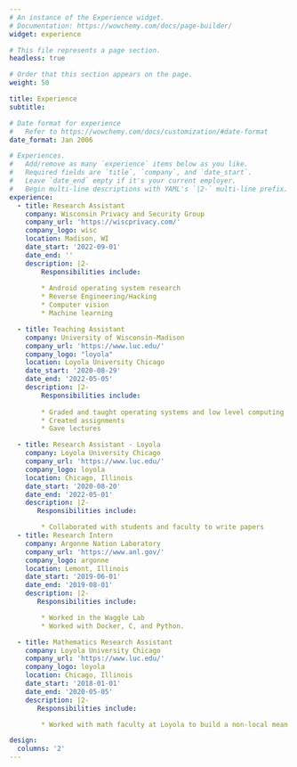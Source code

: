 ```yaml
---
# An instance of the Experience widget.
# Documentation: https://wowchemy.com/docs/page-builder/
widget: experience

# This file represents a page section.
headless: true

# Order that this section appears on the page.
weight: 50

title: Experience
subtitle:

# Date format for experience
#   Refer to https://wowchemy.com/docs/customization/#date-format
date_format: Jan 2006

# Experiences.
#   Add/remove as many `experience` items below as you like.
#   Required fields are `title`, `company`, and `date_start`.
#   Leave `date_end` empty if it's your current employer.
#   Begin multi-line descriptions with YAML's `|2-` multi-line prefix.
experience:
  - title: Research Assistant
    company: Wisconsin Privacy and Security Group
    company_url: 'https://wiscprivacy.com/'
    company_logo: wisc
    location: Madison, WI
    date_start: '2022-09-01'
    date_end: ''
    description: |2-
        Responsibilities include:
        
        * Android operating system research
        * Reverse Engineering/Hacking 
        * Computer vision 
        * Machine learning

  - title: Teaching Assistant
    company: University of Wisconsin-Madison
    company_url: 'https://www.luc.edu/'
    company_logo: "loyola"
    location: Loyola University Chicago
    date_start: '2020-08-29'
    date_end: '2022-05-05'
    description: |2-
        Responsibilities include:
        
        * Graded and taught operating systems and low level computing
        * Created assignments
        * Gave lectures 

  - title: Research Assistant - Loyola 
    company: Loyola University Chicago
    company_url: 'https://www.luc.edu/'
    company_logo: loyola
    location: Chicago, Illinois 
    date_start: '2020-08-20'
    date_end: '2022-05-01'
    description: |2- 
       Responsibilities include:

        * Collaborated with students and faculty to write papers 
  - title: Research Intern
    company: Argonne Nation Laboratory
    company_url: 'https://www.anl.gov/'
    company_logo: argonne
    location: Lemont, Illinois
    date_start: '2019-06-01'
    date_end: '2019-08-01'
    description: |2- 
       Responsibilities include:

        * Worked in the Waggle Lab
        * Worked with Docker, C, and Python.

  - title: Mathematics Research Assistant
    company: Loyola University Chicago
    company_url: 'https://www.luc.edu/'
    company_logo: loyola
    location: Chicago, Illinois
    date_start: '2018-01-01'
    date_end: '2020-05-05'
    description: |2-
       Responsibilities include:

        * Worked with math faculty at Loyola to build a non-local mean curvature in python.

design:
  columns: '2'
---
```

